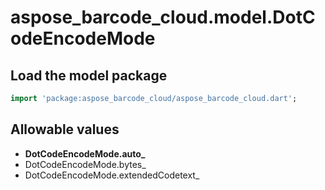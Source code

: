 # aspose_barcode_cloud.model.DotCodeEncodeMode

## Load the model package

```dart
import 'package:aspose_barcode_cloud/aspose_barcode_cloud.dart';
```

## Allowable values

* **DotCodeEncodeMode.auto_**
* DotCodeEncodeMode.bytes_
* DotCodeEncodeMode.extendedCodetext_

